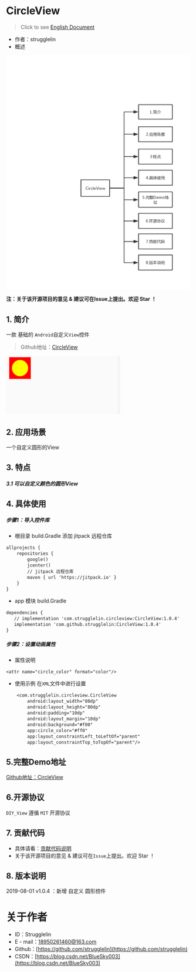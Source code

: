 # CircleView
>  Click to see [English Document](https://github.com/strugglelin/CircleView/blob/master/README-en.md)
- 作者：strugglelin
- 概述


![示意图](https://raw.githubusercontent.com/strugglelin/CircleView/master/image/Introduction.png)


**注：关于该开源项目的意见 & 建议可在Issue上提出。欢迎 Star ！**

## 1. 简介
一款 基础的 `Android`自定义`View`控件
>Github地址：[CircleView](https://github.com/strugglelin/CircleView)

![示意图](https://raw.githubusercontent.com/strugglelin/CircleView/master/image/circleview.png)


## 2. 应用场景
一个自定义圆形的View


## 3. 特点

##### 3.1 可以自定义颜色的圆形View


## 4. 具体使用

##### 步骤1：导入控件库

- 根目录 build.Gradle 添加 jitpack 远程仓库

```
allprojects {
    repositories {
        google()
        jcenter()
        // jitpack 远程仓库
        maven { url 'https://jitpack.io' }
    }
}
```

- app 模块 build.Gradle

```
dependencies {
   // implementation 'com.strugglelin.circleview:CircleView:1.0.4'
   implementation 'com.github.strugglelin:CircleView:1.0.4'
}
```

##### 步骤2：设置动画属性
- 属性说明

```
<attr name="circle_color" format="color"/>
```

- 使用示例
在`XML`文件中进行设置

```
    <com.strugglelin.circleview.CircleView
        android:layout_width="80dp"
        android:layout_height="80dp"
        android:padding="10dp"
        android:layout_margin="10dp"
        android:background="#f00"
        app:circle_color="#ff0"
        app:layout_constraintLeft_toLeftOf="parent"
        app:layout_constraintTop_toTopOf="parent"/>
```

## 5.完整Demo地址
[Github地址：CircleView](https://github.com/strugglelin/CircleView)


## 6.开源协议

`DIY_View` 遵循 `MIT` 开源协议

## 7. 贡献代码
- 具体请看：[贡献代码说明](https://github.com/strugglelin/CircleView/blob/master/CONTRIBUTING.md)
- 关于该开源项目的意见 & 建议可在`Issue`上提出。欢迎 Star ！

## 8. 版本说明
2019-08-01 v1.0.4 ：新增 自定义 圆形控件

# 关于作者
- ID：Strugglelin
- E - mail：[18950261460@163.com](18950261460@163.com)
- Github：[https://github.com/strugglelin](https://github.com/strugglelin)
- CSDN：[https://blog.csdn.net/BlueSky003](https://blog.csdn.net/BlueSky003)